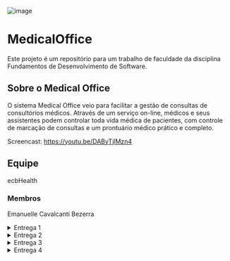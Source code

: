 ![image](https://github.com/Emanuelle-Cavalcanti-Bezerra/MedicalOffice/assets/91640621/0533e23a-142b-4ed4-8b29-41a06d8d95c7)

# MedicalOffice 
Este projeto é um repositório para um trabalho de faculdade da disciplina Fundamentos de Desenvolvimento de Software.

## Sobre o Medical Office

O sistema Medical Office veio para facilitar a gestão de consultas de consultórios médicos. Através de um serviço on-line, médicos e seus assistentes podem controlar toda vida médica de pacientes, com controle de marcação de consultas e um prontuário médico prático e completo.

Screencast: https://youtu.be/DAByTjlMzn4

## Equipe
ecbHealth
### Membros
Emanuelle Cavalcanti Bezerra

<details>

<summary>Entrega 1</summary>

### Jira
#### https://ecbhealth.atlassian.net/jira/software/projects/MO/boards/1/backlog
#### ![Medical Office - Jira Backlog- Entrega 1](https://github.com/Emanuelle-Cavalcanti-Bezerra/MedicalOffice/assets/91640621/aa7a4e39-2bc8-485f-816a-ea7722d97370)
#### ![Medical Office - Jira Painel - Entrega 1](https://github.com/Emanuelle-Cavalcanti-Bezerra/MedicalOffice/assets/91640621/c21fde0c-de79-49a3-83ff-70da915f317d)

### Figma - Protótipos de Lo-Fi 
#### https://www.figma.com/file/uxvwc5uhXSZS83Jip58qm0/Medical-Office?type=design&mode=design&t=j0XbiTT33YGCKuJV-1
#### Screencast - https://www.youtube.com/watch?v=k2IMoLfJ_pM&ab_channel=EmanuelleCavalcanti

</details>

<details>

<summary>Entrega 2</summary>

### Jira
#### https://ecbhealth.atlassian.net/jira/software/projects/MO/boards/1/backlog
#### Estado final da Sprint 1:
#### ![image](https://github.com/Emanuelle-Cavalcanti-Bezerra/MedicalOffice/assets/91640621/7720dfde-32ac-470e-bd4a-92ab68abe5e9)
#### ![image](https://github.com/Emanuelle-Cavalcanti-Bezerra/MedicalOffice/assets/91640621/f6c3bd08-e6c2-4ed9-a673-d6a0440b11b7)

 
#### Sprint 2 iniciada. 
#### Serão implementadas 3 stories entre as que constam na sprint 2, havendo 3 não iniciadas e 1 em implementação no início na sprint atual.

### Diagrama de atividades do sistema
#### ![image](https://github.com/Emanuelle-Cavalcanti-Bezerra/MedicalOffice/assets/91640621/8dd9a6d4-f0a2-42d9-9a6a-d5e8ec523592)


### GitHub - Issue/bug tracker
#### ![image](https://github.com/Emanuelle-Cavalcanti-Bezerra/MedicalOffice/assets/91640621/22417c27-dc22-4ff7-8fd9-747bf0a6ea8d)

### Site 
#### https://medical-office-manager.azurewebsites.net/
#### Instruções de acesso:  
###### Para acessar o sistema, utilizar os usuários e respectivas senhas que seguem abaixo para realizar o login.
#### Usuários cadastrados para teste:
###### usuário: assistente1; senha: yo10riohTM
###### usuário: medico1; senha: V1Zs7W2QoN

#### Screencast do site - https://youtu.be/wYHaXMh8elY

</details>

<details>

<summary>Entrega 3</summary>

### Jira
#### https://ecbhealth.atlassian.net/jira/software/projects/MO/boards/1/backlog
#### Estado final da Sprint 2:
#### ![Projeto FDS Etapa 3 Jira Backlog](https://github.com/Emanuelle-Cavalcanti-Bezerra/MedicalOffice/assets/91640621/50145b1e-157c-40aa-b605-c23cb161aa59)
#### ![Projeto FDS Etapa 3 Jira Painel](https://github.com/Emanuelle-Cavalcanti-Bezerra/MedicalOffice/assets/91640621/8e0b3b92-c43d-46d7-b3a4-2fa444eb7ef7)

### Diagrama de atividades do sistema
#### ![image](https://github.com/Emanuelle-Cavalcanti-Bezerra/MedicalOffice/assets/91640621/64ded400-2127-41f4-94ff-80254b75096c)


### GitHub - Issue/bug tracker
#### ![image](https://github.com/Emanuelle-Cavalcanti-Bezerra/MedicalOffice/assets/91640621/abe0a4d9-ae6e-4463-b464-8cd0b40df1ad)
#### ![image](https://github.com/Emanuelle-Cavalcanti-Bezerra/MedicalOffice/assets/91640621/bd7099c5-b901-49cb-9d8e-fadabbc226d9)


### Site 
#### https://medical-office-manager.azurewebsites.net/
#### Instruções de acesso:  
###### Para acessar o sistema, realizar cadastro e posterior login com usuário e senha criados ou utilizar os usuários já existentes para teste abaixo.
#### Usuários cadastrados para teste:
###### usuário: assistente1; senha: yo10riohTM
###### usuário: medico1; senha: V1Zs7W2QoN

#### Screencasts:
###### Protótipo Figma - https://youtu.be/WM_q13xrwZE
###### Site - https://youtu.be/5P3dqGE0hDw
###### Pipeline de build e deploy - https://youtu.be/zcnsvpzZKJU
###### Testes com Cypress - https://youtu.be/JuhUWCVHYeY

</details>

<details>

<summary>Entrega 4</summary>

### Jira
#### https://ecbhealth.atlassian.net/jira/software/projects/MO/boards/1/backlog
#### Estado final da Sprint 3:
#### ![image](https://github.com/Emanuelle-Cavalcanti-Bezerra/MedicalOffice/assets/91640621/94473e93-4de9-451d-976e-f8fa124c1f6e)
#### ![image](https://github.com/Emanuelle-Cavalcanti-Bezerra/MedicalOffice/assets/91640621/61ca0949-ed2a-4cce-bd00-13469b291a57)



### Diagrama de atividades do sistema
#### ![image](https://github.com/Emanuelle-Cavalcanti-Bezerra/MedicalOffice/assets/91640621/c42efead-3031-4bf3-901b-f29356602ace)



### GitHub - Issue/bug tracker
#### ![image](https://github.com/Emanuelle-Cavalcanti-Bezerra/MedicalOffice/assets/91640621/81c65aec-9b4e-42c1-990c-e3cee2cc898f)
#### ![image](https://github.com/Emanuelle-Cavalcanti-Bezerra/MedicalOffice/assets/91640621/bd7099c5-b901-49cb-9d8e-fadabbc226d9)


### Site 
#### https://medical-office-manager.azurewebsites.net/
#### Instruções de acesso:  
###### Para acessar o sistema, utilizar os usuários já existentes para teste abaixo. Novos usuários só podem ser cadastrados pelo gerente do sistema (usuário "admin").
#### Usuários já cadastrados para teste:
###### usuário: admin; senha: fds20241
###### usuário: assistente1; senha: yo10riohTM
###### usuário: medico1; senha: V1Zs7W2QoN

#### Screencasts:
###### Protótipo Figma - https://youtu.be/NoCPfjymgZ0
###### Site - https://youtu.be/DDckcOIzMb4
###### Pipeline de build com testes e deploy - https://youtu.be/SrxrW8GBTJM
###### Testes com Cypress - https://youtu.be/GL2hVtRnIXM

</details>

